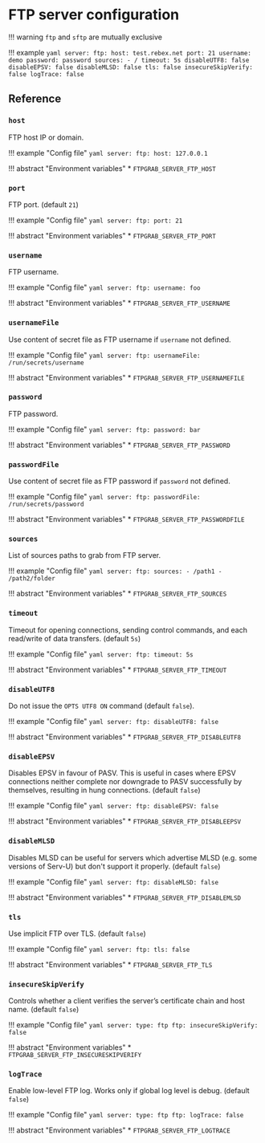 # FTP server configuration

!!! warning
    `ftp` and `sftp` are mutually exclusive

!!! example
    ```yaml
    server:
      ftp:
        host: test.rebex.net
        port: 21
        username: demo
        password: password
        sources:
          - /
        timeout: 5s
        disableUTF8: false
        disableEPSV: false
        disableMLSD: false
        tls: false
        insecureSkipVerify: false
        logTrace: false
    ```

## Reference

### `host`

FTP host IP or domain.

!!! example "Config file"
    ```yaml
    server:
      ftp:
        host: 127.0.0.1
    ```

!!! abstract "Environment variables"
    * `FTPGRAB_SERVER_FTP_HOST`

### `port`

FTP port. (default `21`)

!!! example "Config file"
    ```yaml
    server:
      ftp:
        port: 21
    ```

!!! abstract "Environment variables"
    * `FTPGRAB_SERVER_FTP_PORT`

### `username`

FTP username.

!!! example "Config file"
    ```yaml
    server:
      ftp:
        username: foo
    ```

!!! abstract "Environment variables"
    * `FTPGRAB_SERVER_FTP_USERNAME`

### `usernameFile`

Use content of secret file as FTP username if `username` not defined.

!!! example "Config file"
    ```yaml
    server:
      ftp:
        usernameFile: /run/secrets/username
    ```

!!! abstract "Environment variables"
    * `FTPGRAB_SERVER_FTP_USERNAMEFILE`

### `password`

FTP password.

!!! example "Config file"
    ```yaml
    server:
      ftp:
        password: bar
    ```

!!! abstract "Environment variables"
    * `FTPGRAB_SERVER_FTP_PASSWORD`

### `passwordFile`

Use content of secret file as FTP password if `password` not defined.

!!! example "Config file"
    ```yaml
    server:
      ftp:
        passwordFile: /run/secrets/password
    ```

!!! abstract "Environment variables"
    * `FTPGRAB_SERVER_FTP_PASSWORDFILE`

### `sources`

List of sources paths to grab from FTP server.

!!! example "Config file"
    ```yaml
    server:
      ftp:
        sources:
          - /path1
          - /path2/folder
    ```

!!! abstract "Environment variables"
    * `FTPGRAB_SERVER_FTP_SOURCES`

### `timeout`

Timeout for opening connections, sending control commands, and each read/write of data transfers. (default `5s`)

!!! example "Config file"
    ```yaml
    server:
      ftp:
        timeout: 5s
    ```

!!! abstract "Environment variables"
    * `FTPGRAB_SERVER_FTP_TIMEOUT`

### `disableUTF8`

Do not issue the `OPTS UTF8 ON` command (default `false`).

!!! example "Config file"
    ```yaml
    server:
      ftp:
        disableUTF8: false
    ```

!!! abstract "Environment variables"
    * `FTPGRAB_SERVER_FTP_DISABLEUTF8`

### `disableEPSV`

Disables EPSV in favour of PASV. This is useful in cases where EPSV connections neither complete nor downgrade to
PASV successfully by themselves, resulting in hung connections. (default `false`)

!!! example "Config file"
    ```yaml
    server:
      ftp:
        disableEPSV: false
    ```

!!! abstract "Environment variables"
    * `FTPGRAB_SERVER_FTP_DISABLEEPSV`

### `disableMLSD`

Disables MLSD can be useful for servers which advertise MLSD (e.g. some versions of Serv-U) but don't support it
properly. (default `false`)

!!! example "Config file"
    ```yaml
    server:
      ftp:
        disableMLSD: false
    ```

!!! abstract "Environment variables"
    * `FTPGRAB_SERVER_FTP_DISABLEMLSD`

### `tls`

Use implicit FTP over TLS. (default `false`)

!!! example "Config file"
    ```yaml
    server:
      ftp:
        tls: false
    ```

!!! abstract "Environment variables"
    * `FTPGRAB_SERVER_FTP_TLS`

### `insecureSkipVerify`

Controls whether a client verifies the server’s certificate chain and host name. (default `false`)

!!! example "Config file"
    ```yaml
    server:
      type: ftp
      ftp:
        insecureSkipVerify: false
    ```

!!! abstract "Environment variables"
    * `FTPGRAB_SERVER_FTP_INSECURESKIPVERIFY`

### `logTrace`

Enable low-level FTP log. Works only if global log level is debug. (default `false`)

!!! example "Config file"
    ```yaml
    server:
      type: ftp
      ftp:
        logTrace: false
    ```

!!! abstract "Environment variables"
    * `FTPGRAB_SERVER_FTP_LOGTRACE`
